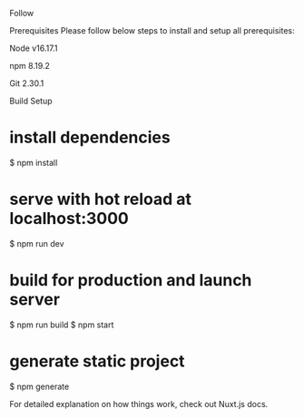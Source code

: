 Follow

Prerequisites
Please follow below steps to install and setup all prerequisites:

Node v16.17.1

npm 8.19.2

Git 2.30.1



Build Setup

# install dependencies
$ npm install

# serve with hot reload at localhost:3000
$ npm run dev

# build for production and launch server
$ npm run build
$ npm start

# generate static project
$ npm generate


For detailed explanation on how things work, check out Nuxt.js docs.
